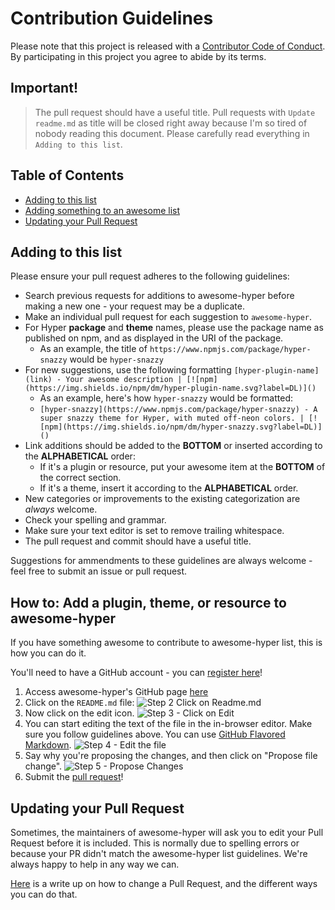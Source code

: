 # Contribution Guidelines

Please note that this project is released with a [Contributor Code of Conduct](code-of-conduct.md). By participating in this project you agree to abide by its terms.


## Important!
> The pull request should have a useful title. Pull requests with `Update readme.md` as title will be closed right away because I'm so tired of nobody reading this document. Please carefully read everything in `Adding to this list`.

## Table of Contents

- [Adding to this list](#adding-to-this-list)
- [Adding something to an awesome list](#adding-something-to-an-awesome-list)
- [Updating your Pull Request](#updating-your-pull-request)

## Adding to this list

Please ensure your pull request adheres to the following guidelines:

- Search previous requests for additions to awesome-hyper before making a new one - your request may be a duplicate.
- Make an individual pull request for each suggestion to `awesome-hyper`.
- For Hyper **package** and **theme** names, please use the package name as published on npm, and as displayed in the URI of the package. 
  - As an example, the title of `https://www.npmjs.com/package/hyper-snazzy` would be `hyper-snazzy`
- For new suggestions, use the following formatting `[hyper-plugin-name](link) - Your awesome description | [![npm](https://img.shields.io/npm/dm/hyper-plugin-name.svg?label=DL)]()`
  - As an example, here's how `hyper-snazzy` would be formatted:
  - `[hyper-snazzy](https://www.npmjs.com/package/hyper-snazzy) - A super snazzy theme for Hyper, with muted off-neon colors. | [![npm](https://img.shields.io/npm/dm/hyper-snazzy.svg?label=DL)]()`
- Link additions should be added to the **BOTTOM** or inserted according to the **ALPHABETICAL** order:
  - If it's a plugin or resource, put your awesome item at the **BOTTOM** of the correct section.
  - If it's a theme, insert it according to the **ALPHABETICAL** order.
- New categories or improvements to the existing categorization are _always_ welcome.
- Check your spelling and grammar.
- Make sure your text editor is set to remove trailing whitespace.
- The pull request and commit should have a useful title.

Suggestions for ammendments to these guidelines are always welcome - feel free to submit an issue or pull request.

## How to: Add a plugin, theme, or resource to awesome-hyper

If you have something awesome to contribute to awesome-hyper list, this is how you can do it.

You'll need to have a GitHub account - you can [register here](https://github.com/join)!

1. Access awesome-hyper's GitHub page [here](https://github.com/awesome-hyper)
2. Click on the `README.md` file: ![Step 2 Click on Readme.md](https://cloud.githubusercontent.com/assets/170270/9402920/53a7e3ea-480c-11e5-9d81-aecf64be55eb.png)
3. Now click on the edit icon. ![Step 3 - Click on Edit](https://cloud.githubusercontent.com/assets/170270/9402927/6506af22-480c-11e5-8c18-7ea823530099.png)
4. You can start editing the text of the file in the in-browser editor. Make sure you follow guidelines above. You can use [GitHub Flavored Markdown](https://help.github.com/articles/github-flavored-markdown/). ![Step 4 - Edit the file](https://cloud.githubusercontent.com/assets/170270/9402932/7301c3a0-480c-11e5-81f5-7e343b71674f.png)
5. Say why you're proposing the changes, and then click on "Propose file change". ![Step 5 - Propose Changes](https://cloud.githubusercontent.com/assets/170270/9402937/7dd0652a-480c-11e5-9138-bd14244593d5.png)
6. Submit the [pull request](https://help.github.com/articles/using-pull-requests/)!

## Updating your Pull Request

Sometimes, the maintainers of awesome-hyper will ask you to edit your Pull Request before it is included. This is normally due to spelling errors or because your PR didn't match the awesome-hyper list guidelines. We're always happy to help in any way we can.

[Here](https://github.com/RichardLitt/docs/blob/master/amending-a-commit-guide.md) is a write up on how to change a Pull Request, and the different ways you can do that.
